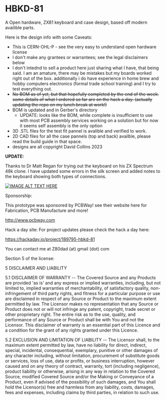 # HBKD-81
A Open hardware, ZX81 keyboard and case design, based off modern availible parts.

Here is the design info with some Caveats: 
 - This is CERN-OHL-P - see the very easy to understand open hardware license 
 - I don't make any grantees or warrantees; see the legal disclaimers below
 - I don't intednd to sell a product here just sharing what I have, that being 
   said.  I am an amature, there may be mistakes but my boards worked right
   out of the box.  additionally i do have experience in home brew and hobby computers
   electronics (formal trade school training) and I try to test everything out.
 - <strike>No BOM as of yet, but that hopefully completed by the end of the week.  some
   details of what I ordered so far are on the hack a day.  (actually updating the 
   repo on my lunch break at work!)</strike>
 - BOM is updated and in Gerber's directory  
    - UPDATE: looks like the BOM, while complete is insufficient to use with most PCB assembly services working on a solution but for now it seems self assembly is the only option 
 - 3D .STL files for the test fit pannel is avalible and verified to work.
 - 2D CAD files for all the case pannels (top and back) availble, please read the build guide in that space.
 - designs are all copyright David Collins 2023

<B>UPDATE:</B>

 Thanks to Dr Matt Regan for trying out the keyboard on his ZX Spectrum 48k clone. I have updated some 
 errors in the silk screen and added notes to the keyboard showing both types of connections.

[![IMAGE ALT TEXT HERE](https://img.youtube.com/vi/If8GkpuakHM/0.jpg)](https://www.youtube.com/watch?v=If8GkpuakHM)

Sponsorship: 
  
  This prototype was sponsored by PCBWay!  see their website here for Fabrication, PCB Manufacture 
  and more!
  
  http://www.pcbway.com

Hack a day site:
  For project updates please check the hack a day here:
  
  https://hackaday.io/project/189795-hbkd-81
 
 You can contact me at Z80dad (at) gmail (dot) com
 
 Section 5 of the license: 
 
 5 DISCLAIMER AND LIABILITY

  5.1 DISCLAIMER OF WARRANTY -- The Covered Source and any Products
      are provided 'as is' and any express or implied warranties,
      including, but not limited to, implied warranties of
      merchantability, of satisfactory quality, non-infringement of
      third party rights, and fitness for a particular purpose or use
      are disclaimed in respect of any Source or Product to the
      maximum extent permitted by law. The Licensor makes no
      representation that any Source or Product does not or will not
      infringe any patent, copyright, trade secret or other
      proprietary right. The entire risk as to the use, quality, and
      performance of any Source or Product shall be with You and not
      the Licensor. This disclaimer of warranty is an essential part
      of this Licence and a condition for the grant of any rights
      granted under this Licence.

  5.2 EXCLUSION AND LIMITATION OF LIABILITY -- The Licensor shall, to
      the maximum extent permitted by law, have no liability for
      direct, indirect, special, incidental, consequential, exemplary,
      punitive or other damages of any character including, without
      limitation, procurement of substitute goods or services, loss of
      use, data or profits, or business interruption, however caused
      and on any theory of contract, warranty, tort (including
      negligence), product liability or otherwise, arising in any way
      in relation to the Covered Source, modified Covered Source
      and/or the Making or Conveyance of a Product, even if advised of
      the possibility of such damages, and You shall hold the
      Licensor(s) free and harmless from any liability, costs,
      damages, fees and expenses, including claims by third parties,
      in relation to such use.

  
